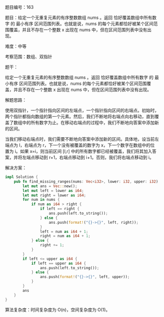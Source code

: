 题目编号：163

题目：给定一个无重复元素的有序整数数组 nums 。返回 恰好覆盖数组中所有数字 的 最小有序 区间范围列表。也就是说，nums 的每个元素都恰好被某个区间范围覆盖，并且不存在一个整数 x 出现在 nums 中，但在区间范围列表中没有出现。

难度：中等

考察范围：数组、双指针

题干：

给定一个无重复元素的有序整数数组 nums 。返回 恰好覆盖数组中所有数字 的 最小有序 区间范围列表。也就是说，nums 的每个元素都恰好被某个区间范围覆盖，并且不存在一个整数 x 出现在 nums 中，但在区间范围列表中没有出现。

解题思路：

使用双指针，一个指针指向区间的左端点，一个指针指向区间的右端点。初始时，两个指针都指向数组的第一个元素。然后，我们不断地将右端点向右移动，直到覆盖了数组中的所有数字为止。在移动右端点的过程中，我们不断地向答案中添加新的区间。

当我们移动右端点时，我们需要不断地向答案中添加新的区间。具体地，设当前左端点为 l，右端点为 r，下一个没有被覆盖的数字为 x，下一个数字在数组中的位置为 i。如果 x=i，则当前区间 [l,r] 中的所有数字都已经被覆盖，我们将其加入答案，并将左端点移动到 r+1，右端点移动到 i+1。否则，我们将右端点移动到 i。

解决方案：

```rust
impl Solution {
    pub fn find_missing_ranges(nums: Vec<i32>, lower: i32, upper: i32) -> Vec<String> {
        let mut ans = Vec::new();
        let mut left = lower as i64;
        let mut right = lower as i64;
        for num in nums {
            if num as i64 > right {
                if left == right {
                    ans.push(left.to_string());
                } else {
                    ans.push(format!("{}->{}", left, right));
                }
                left = num as i64 + 1;
                right = num as i64 + 1;
            } else {
                right += 1;
            }
        }
        if left <= upper as i64 {
            if left == upper as i64 {
                ans.push(left.to_string());
            } else {
                ans.push(format!("{}->{}", left, upper));
            }
        }
        ans
    }
}
```

算法复杂度：时间复杂度为 O(n)，空间复杂度为 O(1)。